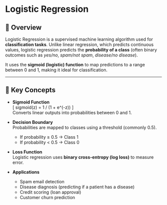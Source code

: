 # Logistic Regression

## 📌 Overview
Logistic Regression is a supervised machine learning algorithm used for **classification tasks**. Unlike linear regression, which predicts continuous values, logistic regression predicts the **probability of a class** (often binary outcomes such as *yes/no*, *spam/not spam*, *disease/no disease*).

It uses the **sigmoid (logistic) function** to map predictions to a range between 0 and 1, making it ideal for classification.

---

## 🔑 Key Concepts
- **Sigmoid Function**  
  \[
sigmoid(z) = 1 / (1 + e^(-z))
  \]  
  Converts linear outputs into probabilities between 0 and 1.

- **Decision Boundary**  
  Probabilities are mapped to classes using a threshold (commonly 0.5).  
  - If probability ≥ 0.5 → Class 1  
  - If probability < 0.5 → Class 0  

- **Loss Function**  
  Logistic regression uses **binary cross-entropy (log loss)** to measure error.

- **Applications**  
  - Spam email detection  
  - Disease diagnosis (predicting if a patient has a disease)  
  - Credit scoring (loan approval)  
  - Customer churn prediction 
